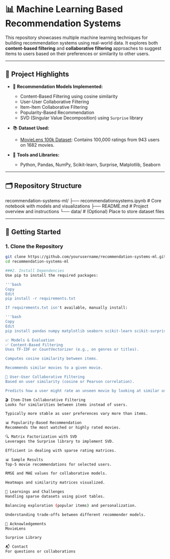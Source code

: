 # 📊 Machine Learning Based Recommendation Systems

This repository showcases multiple machine learning techniques for building recommendation systems using real-world data. It explores both **content-based filtering** and **collaborative filtering** approaches to suggest items to users based on their preferences or similarity to other users.

---

## 📌 Project Highlights

- 🧠 **Recommendation Models Implemented:**
  - Content-Based Filtering using cosine similarity
  - User-User Collaborative Filtering
  - Item-Item Collaborative Filtering
  - Popularity-Based Recommendation
  - SVD (Singular Value Decomposition) using `Surprise` library

- 📚 **Dataset Used:**
  - [MovieLens 100k Dataset](https://grouplens.org/datasets/movielens/100k/): Contains 100,000 ratings from 943 users on 1682 movies.

- 🔧 **Tools and Libraries:**
  - Python, Pandas, NumPy, Scikit-learn, Surprise, Matplotlib, Seaborn

---

## 🗂️ Repository Structure

recommendation-systems-ml/
├── recommendationsystems.ipynb # Core notebook with models and visualizations
├── README.md # Project overview and instructions
└── data/ # (Optional) Place to store dataset files


---

## 🚀 Getting Started

### 1. Clone the Repository

```bash
git clone https://github.com/yourusername/recommendation-systems-ml.git
cd recommendation-systems-ml

###2. Install Dependencies
Use pip to install the required packages:

'''bash
Copy
Edit
pip install -r requirements.txt

If requirements.txt isn't available, manually install:

'''bash
Copy
Edit
pip install pandas numpy matplotlib seaborn scikit-learn scikit-surprise

📈 Models & Evaluation
✅ Content-Based Filtering
Uses TF-IDF or CountVectorizer (e.g., on genres or titles).

Computes cosine similarity between items.

Recommends similar movies to a given movie.

👥 User-User Collaborative Filtering
Based on user similarity (cosine or Pearson correlation).

Predicts how a user might rate an unseen movie by looking at similar users' ratings.

🎬 Item-Item Collaborative Filtering
Looks for similarities between items instead of users.

Typically more stable as user preferences vary more than items.

📊 Popularity-Based Recommendation
Recommends the most watched or highly rated movies.

🔍 Matrix Factorization with SVD
Leverages the Surprise library to implement SVD.

Efficient in dealing with sparse rating matrices.

📊 Sample Results
Top-5 movie recommendations for selected users.

RMSE and MAE values for collaborative models.

Heatmaps and similarity matrices visualized.

🧠 Learnings and Challenges
Handling sparse datasets using pivot tables.

Balancing exploration (popular items) and personalization.

Understanding trade-offs between different recommender models.

🙌 Acknowledgements
MovieLens

Surprise Library

📬 Contact
For questions or collaborations
